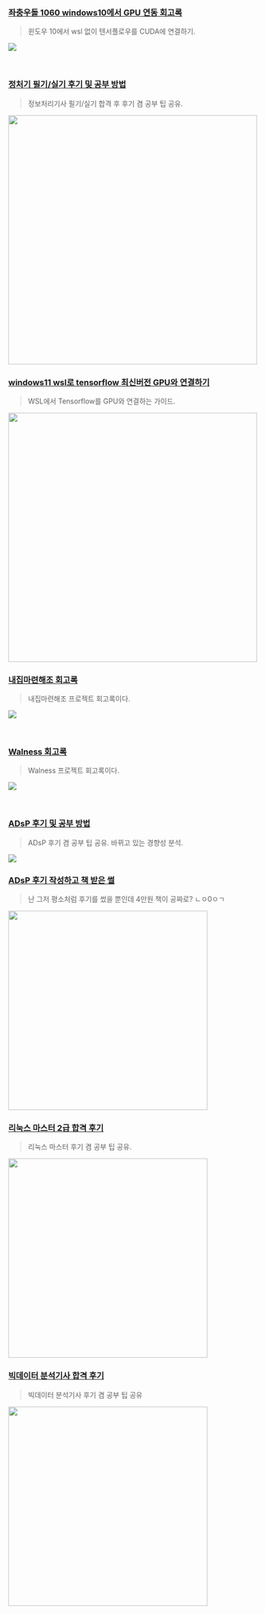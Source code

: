 ### [좌충우돌 1060 windows10에서 GPU 연동 회고록](https://velog.io/@peyoumonephu/%EC%A2%8C%EC%B6%A9%EC%9A%B0%EB%8F%8C-1060-windows10%EC%97%90%EC%84%9C-GPU-%EC%97%B0%EB%8F%99-%ED%9A%8C%EA%B3%A0%EB%A1%9D)
> 윈도우 10에서 wsl 없이 텐서플로우를 CUDA에 연결하기.  

![](https://velog.velcdn.com/images/peyoumonephu/post/0d544b88-642e-40c4-84e6-a7bf1bcb9ce5/image.PNG)

<br>

### [정처기 필기/실기 후기 및 공부 방법](https://velog.io/@peyoumonephu/%EC%A0%95%EC%B2%98%EA%B8%B0-%ED%95%84%EA%B8%B0%EC%8B%A4%EA%B8%B0-%ED%9B%84%EA%B8%B0-%EB%B0%8F-%EA%B3%B5%EB%B6%80-%EB%B0%A9%EB%B2%95)
> 정보처리기사 필기/실기 합격 후 후기 겸 공부 팁 공유.


<img src="https://velog.velcdn.com/images/peyoumonephu/post/a207d5ff-927c-47ab-b9fe-801eaf88c202/image.png" width="500px">


<br>

### [windows11 wsl로 tensorflow 최신버전 GPU와 연결하기](https://velog.io/@peyoumonephu/windows11-wsl%EB%A1%9C-tensorflow-%EC%B5%9C%EC%8B%A0%EB%B2%84%EC%A0%84-GPU%EC%99%80-%EC%97%B0%EA%B2%B0%ED%95%98%EA%B8%B0)
> WSL에서 Tensorflow를 GPU와 연결하는 가이드.

<img src="https://velog.velcdn.com/images/peyoumonephu/post/e28eeff0-7cdc-4986-a9dc-0a15ca970492/image.png" width="500px">

<br>

### [내집마련해조 회고록](https://velog.io/@peyoumonephu/%EB%82%B4%EC%A7%91%EB%A7%88%EB%A0%A8%ED%95%B4%EC%A1%B0-%ED%9A%8C%EA%B3%A0%EB%A1%9D)
> 내집마련해조 프로젝트 회고록이다.

![](https://velog.velcdn.com/images/peyoumonephu/post/516d17db-1466-4c59-b158-7868a1d8935e/image.PNG)

<br>

### [Walness 회고록](https://velog.io/@peyoumonephu/Walness-%ED%9A%8C%EA%B3%A0%EB%A1%9D)
> Walness 프로젝트 회고록이다.

![](https://velog.velcdn.com/images/peyoumonephu/post/4f9432bc-45ec-4b48-a877-3b69b23eb80a/image.png)

<br>

### [ADsP 후기 및 공부 방법](https://velog.io/@peyoumonephu/41%ED%9A%8C-%EC%9D%B4%ED%9B%84-%ED%95%84%EB%8F%85-ADsP-%ED%9B%84%EA%B8%B0-%EB%B0%8F-%EA%B3%B5%EB%B6%80-%EB%B0%A9%EB%B2%95-%EB%B0%94%EB%80%8C%EB%8A%94-%EA%B2%BD%ED%96%A5%EC%84%B1)
> ADsP 후기 겸 공부 팁 공유. 바뀌고 있는 경향성 분석.

<img src="https://velog.velcdn.com/images/peyoumonephu/post/f9391565-efae-400a-8f78-eb69a0008ffa/image.png">

<br>

### [ADsP 후기 작성하고 책 받은 썰](https://velog.io/@peyoumonephu/ADsP-%ED%9B%84%EA%B8%B0-%EC%9E%91%EC%84%B1%ED%95%98%EA%B3%A0-%EC%B1%85-%EB%B0%9B%EC%9D%80-%EC%8D%B0)
> 난 그저 평소처럼 후기를 썼을 뿐인데 4만원 책이 공짜로? ㄴㅇ0ㅇㄱ

<img src="https://velog.velcdn.com/images/peyoumonephu/post/05d5b2f9-2877-46d8-bb7a-df7a5c8372ef/image.png" width="400px">

<br>

### [리눅스 마스터 2급 합격 후기](https://velog.velcdn.com/images/peyoumonephu/post/f9391565-efae-400a-8f78-eb69a0008ffa/image.png)
> 리눅스 마스터 후기 겸 공부 팁 공유.

<img src="https://velog.velcdn.com/images/peyoumonephu/post/55abdf8e-93d7-4e19-b3fe-15799bd4740e/image.jpg" width="400px">

<br>

### [빅데이터 분석기사 합격 후기](https://velog.io/@peyoumonephu/%EB%B9%85%EB%8D%B0%EC%9D%B4%ED%84%B0%EB%B6%84%EC%84%9D%EA%B8%B0%EC%82%AC-%ED%95%A9%EA%B2%A9-%ED%9B%84%EA%B8%B0)
> 빅데이터 분석기사 후기 겸 공부 팁 공유

<img src="https://velog.velcdn.com/images/peyoumonephu/post/8dd1d207-b863-478a-bac5-5d812e8062c5/image.png" width="400px">


